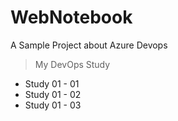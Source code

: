 # WebNotebook
A Sample Project about Azure Devops


> My DevOps Study

- Study 01 - 01
- Study 01 - 02
- Study 01 - 03
